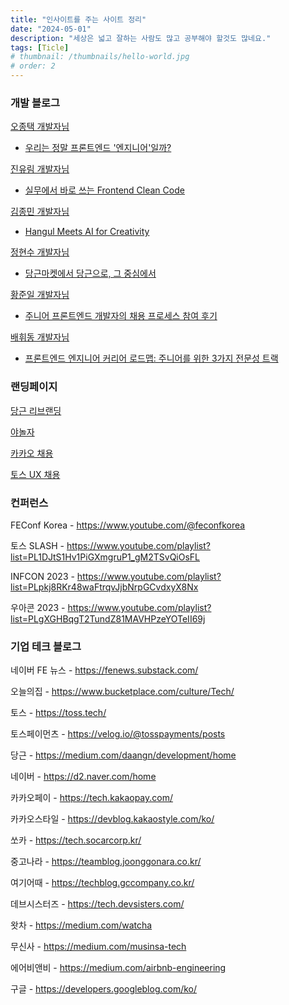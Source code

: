```yaml
---
title: "인사이트를 주는 사이트 정리"
date: "2024-05-01"
description: "세상은 넓고 잘하는 사람도 많고 공부해야 할것도 많네요."
tags: [Ticle]
# thumbnail: /thumbnails/hello-world.jpg
# order: 2
---
```


### 개발 블로그

[오종택 개발자님](https://saengmotmi.netlify.app/)

- [우리는 정말 프론트엔드 '엔지니어'일까?](https://saengmotmi.netlify.app/article/frontend_architecture/)

[진유림 개발자님](https://milooy.github.io/TIL/)

- [실무에서 바로 쓰는 Frontend Clean Code](https://www.youtube.com/watch?v=edWbHp_k_9Y)

[김종민 개발자님](https://blog.cmiscm.com/?page_id=5945)

- [Hangul Meets AI for Creativity](https://blog.cmiscm.com/?p=6050)

[정현수 개발자님](https://junghyeonsu.com/)

- [당근마켓에서 당근으로, 그 중심에서](https://junghyeonsu.com/posts/daangn-rebranding/)

[황준일 개발자님](https://junilhwang.github.io/TIL/)

- [주니어 프론트엔드 개발자의 채용 프로세스 참여 후기](https://zuminternet.github.io/zum-front-recurit-review/)

[배휘동 개발자님](https://steady-study.super.site/)

- [프론트엔드 엔지니어 커리어 로드맵: 주니어를 위한 3가지 전문성 트랙](https://steady-study.super.site/frontend-engineer-career-roadmap)

### 랜딩페이지

[당근 리브랜딩](https://brandnew.daangn.com/?source=post_page-----b41d866df9b7--------------------------------)

[야놀자](https://www.yanoljagroup.com/ko?gad_source=1&gclid=Cj0KCQjw0MexBhD3ARIsAEI3WHJut5x7QdRTgclg5q8wUiDOSxv4cOzeSbjbxqmYNmU4ymTy6CjUiIEaAuN1EALw_wcB)

[카카오 채용](https://recruit.kakaobank.com/)

[토스 UX 채용](https://toss.im/career/ux-platform-2024)

### 컨퍼런스

FEConf Korea - https://www.youtube.com/@feconfkorea

토스 SLASH - https://www.youtube.com/playlist?list=PL1DJtS1Hv1PiGXmgruP1_gM2TSvQiOsFL

INFCON 2023 - https://www.youtube.com/playlist?list=PLpkj8RKr48waFtrqvJjbNrpGCvdxyX8Nx

우아콘 2023 - https://www.youtube.com/playlist?list=PLgXGHBqgT2TundZ81MAVHPzeYOTeII69j

### 기업 테크 블로그

네이버 FE 뉴스 - https://fenews.substack.com/

오늘의집 - https://www.bucketplace.com/culture/Tech/

토스 - https://toss.tech/

토스페이먼츠 - https://velog.io/@tosspayments/posts

당근 - https://medium.com/daangn/development/home

네이버 - https://d2.naver.com/home

카카오페이 - https://tech.kakaopay.com/

카카오스타일 - https://devblog.kakaostyle.com/ko/

쏘카 - https://tech.socarcorp.kr/

중고나라 - https://teamblog.joonggonara.co.kr/

여기어때 - https://techblog.gccompany.co.kr/

데브시스터즈 - https://tech.devsisters.com/

왓차 - https://medium.com/watcha

무신사 - https://medium.com/musinsa-tech

에어비앤비 - https://medium.com/airbnb-engineering

구글 - https://developers.googleblog.com/ko/
